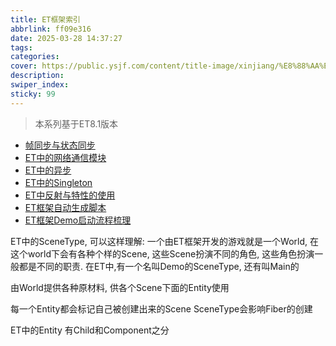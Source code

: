 ```yaml
---
title: ET框架索引
abbrlink: ff09e316
date: 2025-03-28 14:37:27
tags:
categories:
cover: https://public.ysjf.com/content/title-image/xinjiang/%E8%88%AA%E6%8B%8D-%E9%AD%94%E9%AC%BC%E5%9F%8E09-%E7%A9%BA%E9%95%9C.jpg
description:
swiper_index:
sticky: 99
---
```


> 本系列基于ET8.1版本

- [帧同步与状态同步](https://soincredible.github.io/posts/50d23509/)
- [ET中的网络通信模块](https://soincredible.github.io/posts/3613bb98/)
- [ET中的异步](https://soincredible.github.io/posts/a8cdc42b/)
- [ET中的Singleton](https://soincredible.github.io/posts/12f854cb/)
- [ET中反射与特性的使用](https://soincredible.github.io/posts/cd96d12/)
- [ET框架自动生成脚本](https://soincredible.github.io/posts/ef16867e/)
- [ET框架Demo启动流程梳理](https://soincredible.github.io/posts/9c5dbe31/)

ET中的SceneType, 可以这样理解: 一个由ET框架开发的游戏就是一个World, 在这个world下会有各种个样的Scene, 这些Scene扮演不同的角色, 这些角色扮演一般都是不同的职责. 在ET中,有一个名叫Demo的SceneType, 还有叫Main的

由World提供各种原材料, 供各个Scene下面的Entity使用

每一个Entity都会标记自己被创建出来的Scene
SceneType会影响Fiber的创建

ET中的Entity 有Child和Component之分